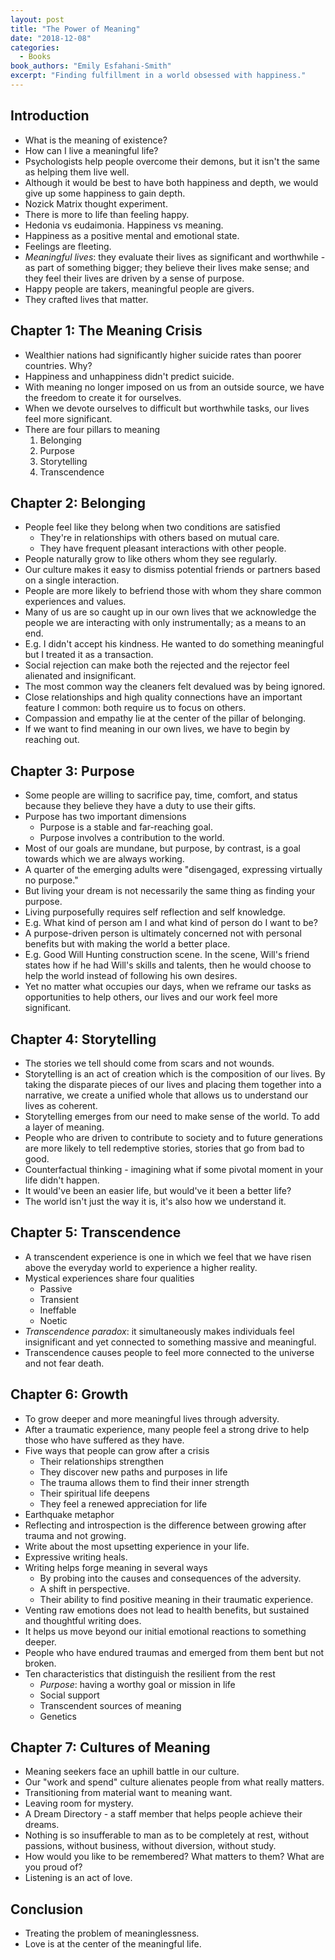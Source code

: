 ```yaml
---
layout: post
title: "The Power of Meaning"
date: "2018-12-08"
categories:
  - Books
book_authors: "Emily Esfahani-Smith"
excerpt: "Finding fulfillment in a world obsessed with happiness."
---
```


## Introduction

- What is the meaning of existence?
- How can I live a meaningful life?
- Psychologists help people overcome their demons, but it isn't the same as helping them live well.
- Although it would be best to have both happiness and depth, we would give up some happiness to gain depth.
- Nozick Matrix thought experiment.
- There is more to life than feeling happy.
- Hedonia vs eudaimonia. Happiness vs meaning.
- Happiness as a positive mental and emotional state.
- Feelings are fleeting.
- *Meaningful lives*: they evaluate their lives as significant and worthwhile - as part of something bigger; they believe their lives make sense; and they feel their lives are driven by a sense of purpose.
- Happy people are takers, meaningful people are givers.
- They crafted lives that matter.

## Chapter 1: The Meaning Crisis

- Wealthier nations had significantly higher suicide rates than poorer countries. Why?
- Happiness and unhappiness didn't predict suicide.
- With meaning no longer imposed on us from an outside source, we have the freedom to create it for ourselves.
- When we devote ourselves to difficult but worthwhile tasks, our lives feel more significant.
- There are four pillars to meaning
    1. Belonging
    2. Purpose
    3. Storytelling
    4. Transcendence

## Chapter 2: Belonging

- People feel like they belong when two conditions are satisfied
    - They're in relationships with others based on mutual care.
    - They have frequent pleasant interactions with other people.
- People naturally grow to like others whom they see regularly.
- Our culture makes it easy to dismiss potential friends or partners based on a single interaction.
- People are more likely to befriend those with whom they share common experiences and values.
- Many of us are so caught up in our own lives that we acknowledge the people we are interacting with only instrumentally; as a means to an end.
- E.g. I didn't accept his kindness. He wanted to do something meaningful but I treated it as a transaction.
- Social rejection can make both the rejected and the rejector feel alienated and insignificant.
- The most common way the cleaners felt devalued was by being ignored.
- Close relationships and high quality connections have an important feature I common: both require us to focus on others.
- Compassion and empathy lie at the center of the pillar of belonging.
- If we want to find meaning in our own lives, we have to begin by reaching out.

## Chapter 3: Purpose

- Some people are willing to sacrifice pay, time, comfort, and status because they believe they have a duty to use their gifts.
- Purpose has two important dimensions
    - Purpose is a stable and far-reaching goal.
    - Purpose involves a contribution to the world.
- Most of our goals are mundane, but purpose, by contrast, is a goal towards which we are always working.
- A quarter of the emerging adults were "disengaged, expressing virtually no purpose."
- But living your dream is not necessarily the same thing as finding your purpose.
- Living purposefully requires self reflection and self knowledge.
- E.g. What kind of person am I and what kind of person do I want to be?
- A purpose-driven person is ultimately concerned not with personal benefits but with making the world a better place.
- E.g. Good Will Hunting construction scene. In the scene, Will's friend states how if he had Will's skills and talents, then he would choose to help the world instead of following his own desires.
- Yet no matter what occupies our days, when we reframe our tasks as opportunities to help others, our lives and our work feel more significant.

## Chapter 4: Storytelling

- The stories we tell should come from scars and not wounds.
- Storytelling is an act of creation which is the composition of our lives. By taking the disparate pieces of our lives and placing them together into a narrative, we create a unified whole that allows us to understand our lives as coherent.
- Storytelling emerges from our need to make sense of the world. To add a layer of meaning.
- People who are driven to contribute to society and to future generations are more likely to tell redemptive stories, stories that go from bad to good.
- Counterfactual thinking - imagining what if some pivotal moment in your life didn't happen.
- It would've been an easier life, but would've it been a better life?
- The world isn't just the way it is, it's also how we understand it.

## Chapter 5: Transcendence

- A transcendent experience is one in which we feel that we have risen above the everyday world to experience a higher reality.
- Mystical experiences share four qualities
    - Passive
    - Transient
    - Ineffable
    - Noetic
- *Transcendence paradox*: it simultaneously makes individuals feel insignificant and yet connected to something massive and meaningful.
- Transcendence causes people to feel more connected to the universe and not fear death.

## Chapter 6: Growth

- To grow deeper and more meaningful lives through adversity.
- After a traumatic experience, many people feel a strong drive to help those who have suffered as they have.
- Five ways that people can grow after a crisis
    - Their relationships strengthen
    - They discover new paths and purposes in life
    - The trauma allows them to find their inner strength
    - Their spiritual life deepens
    - They feel a renewed appreciation for life
- Earthquake metaphor
- Reflecting and introspection is the difference between growing after trauma and not growing.
- Write about the most upsetting experience in your life.
- Expressive writing heals.
- Writing helps forge meaning in several ways
    - By probing into the causes and consequences of the adversity.
    - A shift in perspective.
    - Their ability to find positive meaning in their traumatic experience.
- Venting raw emotions does not lead to health benefits, but sustained and thoughtful writing does.
- It helps us move beyond our initial emotional reactions to something deeper.
- People who have endured traumas and emerged from them bent but not broken.
- Ten characteristics that distinguish the resilient from the rest
    - *Purpose*: having a worthy goal or mission in life
    - Social support
    - Transcendent sources of meaning
    - Genetics

## Chapter 7: Cultures of Meaning

- Meaning seekers face an uphill battle in our culture.
- Our "work and spend" culture alienates people from what really matters.
- Transitioning from material want to meaning want.
- Leaving room for mystery.
- A Dream Directory - a staff member that helps people achieve their dreams.
- Nothing is so insufferable to man as to be completely at rest, without passions, without business, without diversion, without study.
- How would you like to be remembered? What matters to them? What are you proud of?
- Listening is an act of love.

## Conclusion

- Treating the problem of meaninglessness.
- Love is at the center of the meaningful life.

